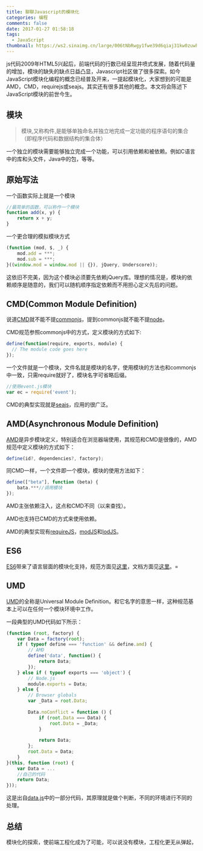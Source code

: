 ```yaml
---
title: 聊聊Javascript的模块化
categories: 编程
comments: false
date: 2017-01-27 01:58:18
tags:
  - JavaScript 
thumbnail: https://ws2.sinaimg.cn/large/006tNbRwgy1fwe39d6qiaj31kw0zuwh0.jpg
---
```


js代码2009年HTML5兴起后，前端代码的行数已经呈现井喷式发展，随着代码量的增加，模块的缺失的缺点日益凸显，Javascript社区做了很多探索。如今JavaScript模块化编程的概念已经普及开来，一提起模块化，大家想到的可能是AMD，CMD，requirejs或seajs。其实还有很多其他的概念。本文将会陈述下JavaScript模块的前世今生。

<!--more-->

## 模块

> 模块,又称构件,是能够单独命名并独立地完成一定功能的程序语句的集合（即程序代码和数据结构的集合体）

一个独立的模块需要能够独立完成一个功能，可以引用依赖和被依赖。例如C语言中的库和头文件，Java中的包，等等。

## 原始写法

一个函数实际上就是一个模块

```javascript
//最简单的函数，可以称作一个模块
function add(x, y) {
	return x + y;
}
```

一个更合理的模拟模块方式

```javascript
(function (mod, $, _) {
	mod.add = ***;
	mod.sub = ***;
}((window.mod = window.mod || {}), jQuery, Underscore));
```

这依旧不完美，因为这个模块必须要先依赖jQuery库。理想的情况是，模块的依赖顺序是随意的，我们可以随机顺序指定依赖而不用担心定义先后的问题。



## CMD(Common Module Definition)

说道[CMD](https://github.com/cmdjs/specification)就不能不提[commonjs](http://wiki.commonjs.org/wiki/CommonJS)，提到commonjs就不能不提[node](http://nodejs.org/)。

CMD规范参照commonjs中的方式，定义模块的方式如下:

```javascript
define(function(require, exports, module) {
  // The module code goes here
});
```

一个文件就是一个模块，文件名就是模块的名字，使用模块的方法也和commonjs中一致，只需require就好了，模块名字可省略后缀。

```javascript
//使用event.js模块
var ec = require('event');
```

CMD的典型实现就是[seajs](http://seajs.org/)，应用的很广泛。



## AMD(Asynchronous Module Definition)

[AMD](https://github.com/amdjs/amdjs-api/wiki/AMD-(%E4%B8%AD%E6%96%87%E7%89%88))是异步模块定义，特别适合在浏览器端使用，其规范和CMD是很像的，AMD规范中定义模块的方式如下：

```javascript
define(id?, dependencies?, factory);
```

同CMD一样，一个文件即一个模块，模块的使用方法如下：

```javascript
define(["beta"], function (beta) {
	bata.***//调用模块
});
```

AMD主张依赖注入，这点和CMD不同（以来查找）。

AMD也支持已CMD的方式来使用依赖。

AMD的典型实现有[requireJS](http://requirejs.org/)，[modJS](https://github.com/fex-team/mod)和[lodJS](https://github.com/yanhaijing/lodjs)。



## ES6

[ES6](http://yanhaijing.com/es5/)带来了语言层面的模块化支持，规范方面见[这里](https://people.mozilla.org/~jorendorff/es6-draft.html#sec-module-namespace-exotic-objects)，文档方面见[这里](http://es6.ruanyifeng.com/#docs/class)。=



## UMD

[UMD](https://github.com/umdjs/umd)的全称是Universal Module Definition。和它名字的意思一样，这种规范基本上可以在任何一个模块环境中工作。

一段典型的UMD代码如下所示：

```javascript
(function (root, factory) {
    var Data = factory(root);
    if ( typeof define === 'function' && define.amd) {
        // AMD
        define('data', function() {
            return Data;
        });
    } else if ( typeof exports === 'object') {
        // Node.js
        module.exports = Data;
    } else {
        // Browser globals
        var _Data = root.Data;
        
        Data.noConflict = function () {
            if (root.Data === Data) {
                root.Data = _Data;
            }
            
            return Data;
        };
        root.Data = Data;
    }
}(this, function (root) {
	var Data = ...
	//自己的代码
	return Data;
}));
```

这是出自[data.js](https://github.com/yanhaijing/data.js)中的一部分代码，其原理就是做个判断，不同的环境进行不同的处理。



## 总结

模块化的探索，使前端工程化成为了可能，可以说没有模块，工程化更无从弹起，